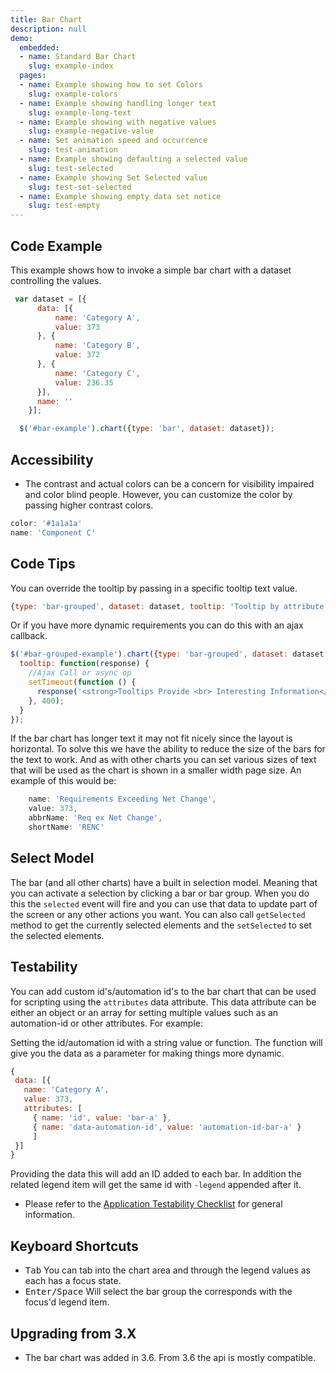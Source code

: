 ```yaml
---
title: Bar Chart
description: null
demo:
  embedded:
  - name: Standard Bar Chart
    slug: example-index
  pages:
  - name: Example showing how to set Colors
    slug: example-colors
  - name: Example showing handling longer text
    slug: example-long-text
  - name: Example showing with negative values
    slug: example-negative-value
  - name: Set animation speed and occurrence
    slug: test-animation
  - name: Example showing defaulting a selected value
    slug: test-selected
  - name: Example showing Set Selected value
    slug: test-set-selected
  - name: Example showing empty data set notice
    slug: test-empty
---
```


## Code Example

This example shows how to invoke a simple bar chart with a dataset controlling the values.

```javascript
 var dataset = [{
      data: [{
          name: 'Category A',
          value: 373
      }, {
          name: 'Category B',
          value: 372
      }, {
          name: 'Category C',
          value: 236.35
      }],
      name: ''
    }];

  $('#bar-example').chart({type: 'bar', dataset: dataset});

```

## Accessibility

- The contrast and actual colors can be a concern for visibility impaired and color blind people. However, you can customize the color by passing higher contrast colors.

```javascript
color: '#1a1a1a'
name: 'Component C'
```

## Code Tips

You can override the tooltip by passing in a specific tooltip text value.

```javascript
{type: 'bar-grouped', dataset: dataset, tooltip: 'Tooltip by attribute'}
```

Or if you have more dynamic requirements you can do this with an ajax callback.

```javascript
$('#bar-grouped-example').chart({type: 'bar-grouped', dataset: dataset,
  tooltip: function(response) {
    //Ajax Call or async op
    setTimeout(function () {
      response('<strong>Tooltips Provide <br> Interesting Information</strong>');
    }, 400);
  }
});
```

If the bar chart has longer text it may not fit nicely since the layout is horizontal. To solve this we have the
ability to reduce the size of the bars for the text to work. And as with other charts you can set various sizes of text that will be used as the chart is shown in a smaller width page size. An example of this would be:

```javascript
    name: 'Requirements Exceeding Net Change',
    value: 373,
    abbrName: 'Req ex Net Change',
    shortName: 'RENC'
```

## Select Model

The bar (and all other charts) have a built in selection model. Meaning that you can activate a selection by clicking a bar or bar group. When you do this the `selected` event will fire and you can use that data to update part of the screen or any other actions you want. You can also call `getSelected` method to get the currently selected elements and the `setSelected` to set the selected elements.

## Testability

You can add custom id's/automation id's to the bar chart that can be used for scripting using the `attributes` data attribute. This data attribute can be either an object or an array for setting multiple values such as an automation-id or other attributes. For example:

Setting the id/automation id with a string value or function. The function will give you the data as a parameter for making things more dynamic.

 ```js
{
  data: [{
    name: 'Category A',
    value: 373,
    attributes: [
      { name: 'id', value: 'bar-a' },
      { name: 'data-automation-id', value: 'automation-id-bar-a' }
      ]
  }]
}
```

Providing the data this will add an ID added to each bar. In addition the related legend item will get the same id with `-legend` appended after it.

- Please refer to the [Application Testability Checklist](https://design.infor.com/resources/application-testability-checklist) for general information.

## Keyboard Shortcuts

- <kbd>Tab</kbd> You can tab into the chart area and through the legend values as each has a focus state.
- <kbd>Enter/Space</kbd> Will select the bar group the corresponds with the focus'd legend item.

## Upgrading from 3.X

- The bar chart was added in 3.6. From 3.6 the api is mostly compatible.
